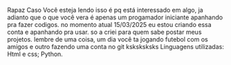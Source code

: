 Rapaz Caso Você esteja lendo isso é pq está interessado em algo, ja adianto que o que você vera é apenas um progamador iniciante apanhando pra fazer codigos.
no momento atual 15/03/2025 eu estou criando essa conta e apanhando pra usar.
so a criei para quem sabe postar meus projetos.
lembre de uma coisa, um dia você ta jogando futebol com os amigos e outro fazendo uma conta no git ksksksksks
Linguagens utilizadas: Html e css; Python.
